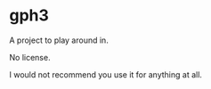 # gph3

A project to play around in.

No license.

I would not recommend you use it for anything at all.

